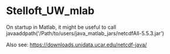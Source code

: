 # Stelloft_UW_mlab

On startup in Matlab, it might be useful to call
javaaddpath('/Path/to/users/java_matlab_jars/netcdfAll-5.5.3.jar')

Also see: https://downloads.unidata.ucar.edu/netcdf-java/
